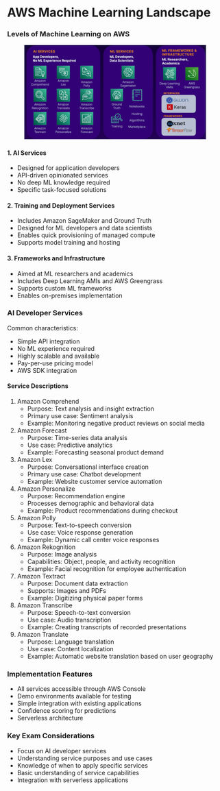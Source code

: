 # AWS Machine Learning Landscape

### Levels of Machine Learning on AWS

<figure><img src="../../../../../.gitbook/assets/image (6).png" alt=""><figcaption></figcaption></figure>

#### 1. AI Services

* Designed for application developers
* API-driven opinionated services
* No deep ML knowledge required
* Specific task-focused solutions

#### 2. Training and Deployment Services

* Includes Amazon SageMaker and Ground Truth
* Designed for ML developers and data scientists
* Enables quick provisioning of managed compute
* Supports model training and hosting

#### 3. Frameworks and Infrastructure

* Aimed at ML researchers and academics
* Includes Deep Learning AMIs and AWS Greengrass
* Supports custom ML frameworks
* Enables on-premises implementation

### AI Developer Services

Common characteristics:

* Simple API integration
* No ML experience required
* Highly scalable and available
* Pay-per-use pricing model
* AWS SDK integration

#### Service Descriptions

1. Amazon Comprehend
   * Purpose: Text analysis and insight extraction
   * Primary use case: Sentiment analysis
   * Example: Monitoring negative product reviews on social media
2. Amazon Forecast
   * Purpose: Time-series data analysis
   * Use case: Predictive analytics
   * Example: Forecasting seasonal product demand
3. Amazon Lex
   * Purpose: Conversational interface creation
   * Primary use case: Chatbot development
   * Example: Website customer service automation
4. Amazon Personalize
   * Purpose: Recommendation engine
   * Processes demographic and behavioral data
   * Example: Product recommendations during checkout
5. Amazon Polly
   * Purpose: Text-to-speech conversion
   * Use case: Voice response generation
   * Example: Dynamic call center voice responses
6. Amazon Rekognition
   * Purpose: Image analysis
   * Capabilities: Object, people, and activity recognition
   * Example: Facial recognition for employee authentication
7. Amazon Textract
   * Purpose: Document data extraction
   * Supports: Images and PDFs
   * Example: Digitizing physical paper forms
8. Amazon Transcribe
   * Purpose: Speech-to-text conversion
   * Use case: Audio transcription
   * Example: Creating transcripts of recorded presentations
9. Amazon Translate
   * Purpose: Language translation
   * Use case: Content localization
   * Example: Automatic website translation based on user geography

### Implementation Features

* All services accessible through AWS Console
* Demo environments available for testing
* Simple integration with existing applications
* Confidence scoring for predictions
* Serverless architecture

### Key Exam Considerations

* Focus on AI developer services
* Understanding service purposes and use cases
* Knowledge of when to apply specific services
* Basic understanding of service capabilities
* Integration with serverless applications
